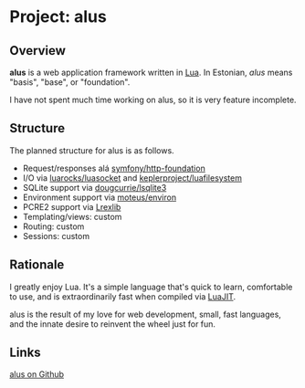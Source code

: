 # Project: alus

## Overview
**alus** is a web application framework written in
[Lua](https://www.lua.org/). In Estonian, _alus_ means "basis", "base",
or "foundation".

I have not spent much time working on alus, so it is very feature incomplete.

## Structure
The planned structure for alus is as follows.

* Request/responses alá
  [symfony/http-foundation](https://github.com/symfony/http-foundation)
* I/O via
  [luarocks/luasocket](https://luarocks.org/modules/luarocks/luasocket) and
  [keplerproject/luafilesystem](https://github.com/keplerproject/luafilesystem)
* SQLite support via
  [dougcurrie/lsqlite3](https://luarocks.org/modules/dougcurrie/lsqlite3)
* Environment support via
  [moteus/environ](https://github.com/moteus/lua-environ)
* PCRE2 support via [Lrexlib](https://rrthomas.github.io/lrexlib/)
* Templating/views: custom
* Routing: custom
* Sessions: custom

## Rationale

I greatly enjoy Lua. It's a simple language that's quick to learn,
comfortable to use, and is extraordinarily fast when compiled via
[LuaJIT](http://luajit.org/).

alus is the result of my love for web development, small, fast languages, and
the innate desire to reinvent the wheel just for fun.

## Links
[alus on Github](https://github.com/jadefish/alus)
